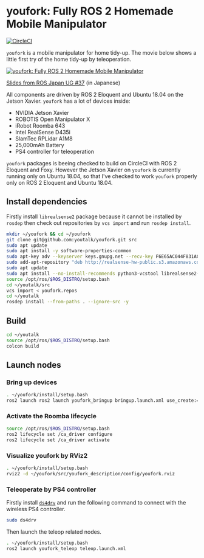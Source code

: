 # youfork: Fully ROS 2 Homemade Mobile Manipulator

[![CircleCI](https://circleci.com/gh/youtalk/youfork.svg?style=svg)](https://circleci.com/gh/youtalk/youfork)

`youfork` is a mobile manipulator for home tidy-up. The movie below shows a little first try of the home tidy-up by teleoperation.

[![youfork: Fully ROS 2 Homemade Mobile Manipulator](https://img.youtube.com/vi/2srDav_n2S0/0.jpg)](https://www.youtube.com/watch?v=2srDav_n2S0)

[Slides from ROS Japan UG #37](https://docs.google.com/presentation/d/1QCLE6ED7YsSedzqXm65fToplTvbDD3roUvKMAm8AC5k/preview) (in Japanese)

All components are driven by ROS 2 Eloquent and Ubuntu 18.04 on the Jetson Xavier.
`youfork` has a lot of devices inside:

- NVIDIA Jetson Xavier
- ROBOTIS Open Manipulator X
- iRobot Roomba 643
- Intel RealSense D435i
- SlamTec RPLidar A1M8
- 25,000mAh Battery
- PS4 controller for teleoperation

`youfork` packages is beeing checked to build on CircleCI with ROS 2 Eloquent and Foxy.
However the Jetson Xavier on `youfork` is currently running only on Ubuntu 18.04, so that I've checked to work `youfork` properly only on ROS 2 Eloquent and Ubuntu 18.04.

## Install dependencies

Firstly install `librealsense2` package because it cannot be installed by `rosdep` then check out repositories by `vcs import` and run `rosdep install`.

```sh
mkdir ~/youfork && cd ~/youfork
git clone git@github.com:youtalk/youfork.git src
sudo apt update
sudo apt install -y software-properties-common
sudo apt-key adv --keyserver keys.gnupg.net --recv-key F6E65AC044F831AC80A06380C8B3A55A6F3EFCDE || sudo apt-key adv --keyserver hkp://keyserver.ubuntu.com:80 --recv-key F6E65AC044F831AC80A06380C8B3A55A6F3EFCDE
sudo add-apt-repository "deb http://realsense-hw-public.s3.amazonaws.com/Debian/apt-repo bionic main" -u
sudo apt update
sudo apt install --no-install-recommends python3-vcstool librealsense2-dev
source /opt/ros/$ROS_DISTRO/setup.bash
cd ~/youtalk/src
vcs import < youfork.repos
cd ~/youtalk
rosdep install --from-paths . --ignore-src -y
```

## Build

```sh
cd ~/youtalk
source /opt/ros/$ROS_DISTRO/setup.bash
colcon build
```

## Launch nodes

### Bring up devices

```sh
. ~/youfork/install/setup.bash
ros2 launch ros2 launch youfork_bringup bringup.launch.xml use_create:=true use_open_manipulator:=true use_rplidar:=true use_realsense:=true
```

### Activate the Roomba lifecycle

```sh
source /opt/ros/$ROS_DISTRO/setup.bash
ros2 lifecycle set /ca_driver configure
ros2 lifecycle set /ca_driver activate
```

### Visualize youfork by RViz2

```sh
. ~/youfork/install/setup.bash
rviz2 -d ~/youfork/src/youfork_description/config/youfork.rviz
```

### Teleoperate by PS4 controller

Firstly install [`ds4drv`](https://github.com/chrippa/ds4drv) and run the following command to connect with the wireless PS4 controller.

```sh
sudo ds4drv
```

Then launch the teleop related nodes.

```sh
. ~/youfork/install/setup.bash
ros2 launch youfork_teleop teleop.launch.xml
```
